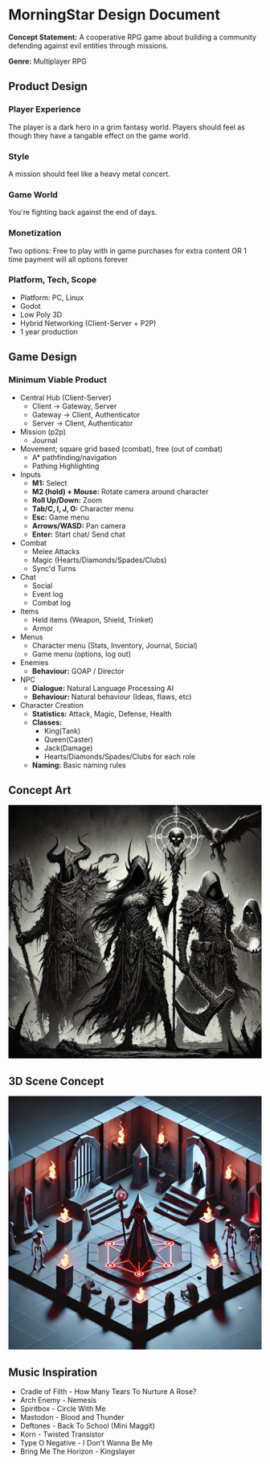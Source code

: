 # MorningStar Design Document 
**Concept Statement:** A cooperative RPG game about building a community defending against evil entities through missions.

**Genre:** Multiplayer RPG

## Product Design

### Player Experience
The player is a dark hero in a grim fantasy world. Players should feel as though they have a tangable effect on the game world.

### Style
A mission should feel like a heavy metal concert.

### Game World
You're fighting back against the end of days.

### Monetization
Two options: Free to play with in game purchases for extra content OR 1 time payment will all options forever

### Platform, Tech, Scope
- Platform: PC, Linux
- Godot
- Low Poly 3D
- Hybrid Networking (Client-Server + P2P)
- 1 year production

## Game Design
### Minimum Viable Product
- Central Hub (Client-Server)
  - Client -> Gateway, Server
  - Gateway -> Client, Authenticator
  - Server -> Client, Authenticator
- Mission (p2p)
  - Journal
- Movement; square grid based (combat), free (out of combat)
  - A* pathfinding/navigation
  - Pathing Highlighting
- Inputs
  - **M1:** Select
  - **M2 (hold) + Mouse:** Rotate camera around character
  - **Roll Up/Down:** Zoom
  - **Tab/C, I, J, O:** Character menu
  - **Esc:** Game menu
  - **Arrows/WASD:** Pan camera
  - **Enter:** Start chat/ Send chat
- Combat
  - Melee Attacks
  - Magic (Hearts/Diamonds/Spades/Clubs)
  - Sync'd Turns
- Chat
  - Social
  - Event log
  - Combat log
- Items
  - Held items (Weapon, Shield, Trinket)
  - Armor
- Menus
  - Character menu (Stats, Inventory, Journal, Social)
  - Game menu (options, log out)
- Enemies
  - **Behaviour:** GOAP / Director
- NPC
  - **Dialogue:** Natural Language Processing AI
  - **Behaviour:** Natural behaviour (Ideas, flaws, etc)
- Character Creation
  - **Statistics:** Attack, Magic, Defense, Health
  - **Classes:** 
    - King(Tank)
    - Queen(Caster)
    - Jack(Damage)
    - Hearts/Diamonds/Spades/Clubs for each role
  - **Naming:** Basic naming rules

## Concept Art
![](conceptart.webp)
## 3D Scene Concept
![](3dscene.webp)
## Music Inspiration
- Cradle of Filth - How Many Tears To Nurture A Rose?
- Arch Enemy - Nemesis
- Spiritbox - Circle With Me
- Mastodon - Blood and Thunder
- Deftones - Back To School (Mini Maggit)
- Korn - Twisted Transistor
- Type O Negative - I Don't Wanna Be Me
- Bring Me The Horizon - Kingslayer
